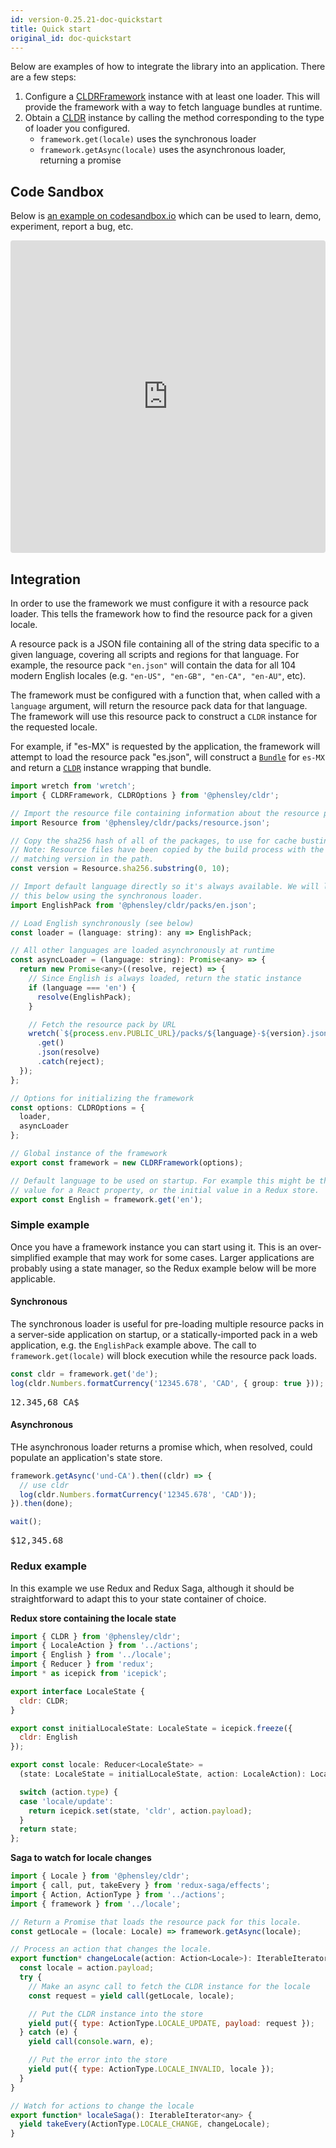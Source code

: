 ```yaml
---
id: version-0.25.21-doc-quickstart
title: Quick start
original_id: doc-quickstart
---
```


Below are examples of how to integrate the library into an application. There are a few steps:
 1. Configure a [CLDRFramework](api-cldrframework.html) instance with at least one loader. This will provide the framework with a way to fetch language bundles at runtime.
 2. Obtain a [CLDR](api-cldr.html) instance by calling the method corresponding to the type of loader you configured.
    * `framework.get(locale)` uses the synchronous loader
    * `framework.getAsync(locale)` uses the asynchronous loader, returning a promise

## Code Sandbox

Below is [an example on codesandbox.io](https://codesandbox.io/s/qqr1rl40r6) which can be used to learn, demo, experiment, report a bug, etc.

<iframe src="https://codesandbox.io/embed/qqr1rl40r6?fontsize=12" style="width:100%; height:500px; border:0; border-radius: 4px; overflow:hidden;" sandbox="allow-modals allow-forms allow-popups allow-scripts allow-same-origin"></iframe>


## Integration

In order to use the framework we must configure it with a resource pack loader. This tells the framework how to find the resource pack for a given locale.

A resource pack is a JSON file containing all of the string data specific to a given language, covering all scripts and regions for that language. For example, the resource pack `"en.json"` will contain the data for all 104 modern English locales (e.g. `"en-US", "en-GB", "en-CA", "en-AU"`, etc).

The framework must be configured with a function that, when called with a `language` argument, will return the resource pack data for that language. The framework will use this resource pack to construct a `CLDR` instance for the requested locale.

For example, if "es-MX" is requested by the application, the framework will attempt to load the resource pack "es.json", will construct a [`Bundle`](api-bundle.html) for `es-MX` and return a [`CLDR`](api-cldr.html) instance wrapping that bundle.


```javascript
import wretch from 'wretch';
import { CLDRFramework, CLDROptions } from '@phensley/cldr';

// Import the resource file containing information about the resource packs
import Resource from '@phensley/cldr/packs/resource.json';

// Copy the sha256 hash of all of the packages, to use for cache busting.
// Note: Resource files have been copied by the build process with the
// matching version in the path.
const version = Resource.sha256.substring(0, 10);

// Import default language directly so it's always available. We will load
// this below using the synchronous loader.
import EnglishPack from '@phensley/cldr/packs/en.json';

// Load English synchronously (see below)
const loader = (language: string): any => EnglishPack;

// All other languages are loaded asynchronously at runtime
const asyncLoader = (language: string): Promise<any> => {
  return new Promise<any>((resolve, reject) => {
    // Since English is always loaded, return the static instance
    if (language === 'en') {
      resolve(EnglishPack);
    }

    // Fetch the resource pack by URL
    wretch(`${process.env.PUBLIC_URL}/packs/${language}-${version}.json`)
      .get()
      .json(resolve)
      .catch(reject);
  });
};

// Options for initializing the framework
const options: CLDROptions = {
  loader,
  asyncLoader
};

// Global instance of the framework
export const framework = new CLDRFramework(options);

// Default language to be used on startup. For example this might be the initial
// value for a React property, or the initial value in a Redux store.
export const English = framework.get('en');
```

### Simple example

Once you have a framework instance you can start using it. This is an over-simplified example that may work for some cases. Larger applications are probably using a state manager, so the Redux example below will be more applicable.

#### Synchronous

The synchronous loader is useful for pre-loading multiple resource packs in a server-side application on startup, or a statically-imported pack in a web application, e.g. the `EnglishPack` example above. The call to `framework.get(locale)` will block execution while the resource pack loads.

```typescript
const cldr = framework.get('de');
log(cldr.Numbers.formatCurrency('12345.678', 'CAD', { group: true }));
```
<pre class="output">
12.345,68 CA$
</pre>

#### Asynchronous

THe asynchronous loader returns a promise which, when resolved, could populate an application's state store.

```typescript
framework.getAsync('und-CA').then((cldr) => {
  // use cldr
  log(cldr.Numbers.formatCurrency('12345.678', 'CAD'));
}).then(done);

wait();
```
<pre class="output">
$12,345.68
</pre>


### Redux example

In this example we use Redux and Redux Saga, although it should be straightforward to adapt this to your state container of choice.

**Redux store containing the locale state**

```javascript
import { CLDR } from '@phensley/cldr';
import { LocaleAction } from '../actions';
import { English } from '../locale';
import { Reducer } from 'redux';
import * as icepick from 'icepick';

export interface LocaleState {
  cldr: CLDR;
}

export const initialLocaleState: LocaleState = icepick.freeze({
  cldr: English
});

export const locale: Reducer<LocaleState> =
  (state: LocaleState = initialLocaleState, action: LocaleAction): LocaleState => {

  switch (action.type) {
  case 'locale/update':
    return icepick.set(state, 'cldr', action.payload);
  }
  return state;
};
```

**Saga to watch for locale changes**
```javascript
import { Locale } from '@phensley/cldr';
import { call, put, takeEvery } from 'redux-saga/effects';
import { Action, ActionType } from '../actions';
import { framework } from '../locale';

// Return a Promise that loads the resource pack for this locale.
const getLocale = (locale: Locale) => framework.getAsync(locale);

// Process an action that changes the locale.
export function* changeLocale(action: Action<Locale>): IterableIterator<any> {
  const locale = action.payload;
  try {
    // Make an async call to fetch the CLDR instance for the locale
    const request = yield call(getLocale, locale);

    // Put the CLDR instance into the store
    yield put({ type: ActionType.LOCALE_UPDATE, payload: request });
  } catch (e) {
    yield call(console.warn, e);

    // Put the error into the store
    yield put({ type: ActionType.LOCALE_INVALID, locale });
  }
}

// Watch for actions to change the locale
export function* localeSaga(): IterableIterator<any> {
  yield takeEvery(ActionType.LOCALE_CHANGE, changeLocale);
}
```
